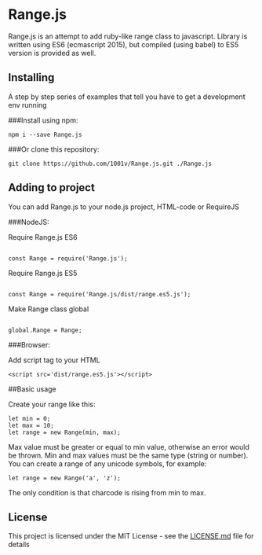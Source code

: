 # Range.js

Range.js is an attempt to add ruby-like range class to javascript. Library is written using ES6 (ecmascript 2015), but 
compiled (using babel) to ES5 version is provided as well.

## Installing

A step by step series of examples that tell you have to get a development env running

###Install using npm:

```
npm i --save Range.js
```

###Or clone this repository:

```
git clone https://github.com/1001v/Range.js.git ./Range.js
```

## Adding to project

You can add Range.js to your node.js project, HTML-code or RequireJS

###NodeJS:

Require Range.js ES6
```

const Range = require('Range.js');
```

Require Range.js ES5
```

const Range = require('Range.js/dist/range.es5.js');
```

Make Range class global
```

global.Range = Range;
```

###Browser:

Add script tag to your HTML
```
<script src='dist/range.es5.js'></script> 
```

##Basic usage

Create your range like this:
```
let min = 0;
let max = 10;
let range = new Range(min, max);
```

Max value must be greater or equal to min value, otherwise an error would be thrown. Min and max values must be the same type
(string or number). You can create a range of any unicode symbols, for example:

```
let range = new Range('a', 'z');
```

The only condition is that charcode is rising from min to max.

## License

This project is licensed under the MIT License - see the [LICENSE.md](LICENSE.md) file for details